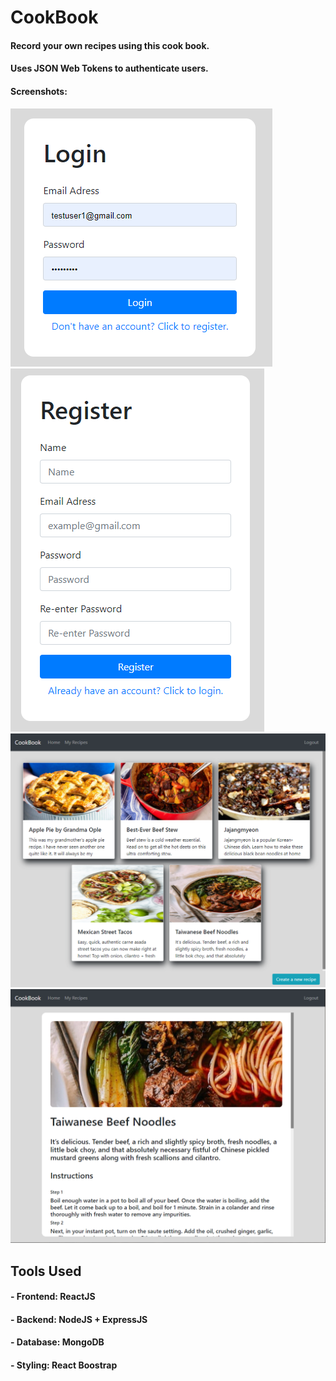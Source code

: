 # CookBook

#### Record your own recipes using this cook book. 
#### Uses JSON Web Tokens to authenticate users.

#### Screenshots:

![Alt text](screenshots/1.PNG)
![Alt text](screenshots/2.PNG)
![Alt text](screenshots/3.PNG)
![Alt text](screenshots/4.PNG)

## Tools Used
#### - Frontend: ReactJS
#### - Backend: NodeJS + ExpressJS
#### - Database: MongoDB
#### - Styling: React Boostrap